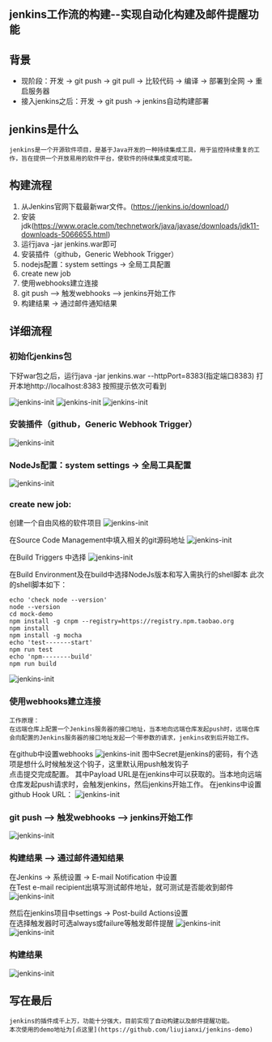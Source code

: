 **jenkins工作流的构建--实现自动化构建及邮件提醒功能**
----------
## 背景
*  现阶段：开发 -> git push -> git pull -> 比较代码 -> 编译 -> 部署到全网 -> 重启服务器
*  接入jenkins之后：开发 -> git push -> jenkins自动构建部署

## jenkins是什么
```
jenkins是一个开源软件项目，是基于Java开发的一种持续集成工具，用于监控持续重复的工作，旨在提供一个开放易用的软件平台，使软件的持续集成变成可能。
```
## 构建流程

1. 从Jenkins官网下载最新war文件。(https://jenkins.io/download/)
2. 安装jdk(https://www.oracle.com/technetwork/java/javase/downloads/jdk11-downloads-5066655.html)
3. 运行java -jar jenkins.war即可
4. 安装插件（github，Generic Webhook Trigger）
5. nodejs配置：system settings -> 全局工具配置
6. create new job
7. 使用webhooks建立连接
8. git push --> 触发webhooks --> jenkins开始工作
9. 构建结果 -> 通过邮件通知结果

## 详细流程

### 初始化jenkins包

下好war包之后，运行java -jar jenkins.war --httpPort=8383(指定端口8383)
打开本地http://localhost:8383 按照提示依次可看到

![jenkins-init](./images/pic1.png)
![jenkins-init](./images/pic2.png)
![jenkins-init](./images/pic3.png)

### 安装插件（github，Generic Webhook Trigger）
![jenkins-init](./images/pic4.png)

### NodeJs配置：system settings -> 全局工具配置
![jenkins-init](./images/pic15.png)

### create new job: 
创建一个自由风格的软件项目
![jenkins-init](./images/pic5.png)

在Source Code Management中填入相关的git源码地址
![jenkins-init](./images/pic6.png)

在Build Triggers 中选择
![jenkins-init](./images/pic16.png)

在Build Environment及在build中选择NodeJs版本和写入需执行的shell脚本
此次的shell脚本如下：
```shell
echo 'check node --version'
node --version
cd mock-demo
npm install -g cnpm --registry=https://registry.npm.taobao.org
npm install
npm install -g mocha
echo 'test-------start'
npm run test
echo 'npm--------build'
npm run build
```
![jenkins-init](./images/pic7.png)

### 使用webhooks建立连接
```
工作原理：
在远端仓库上配置一个Jenkins服务器的接口地址，当本地向远端仓库发起push时，远端仓库会向配置的Jenkins服务器的接口地址发起一个带参数的请求，jenkins收到后开始工作。
```
在github中设置webhooks
![jenkins-init](./images/pic8.png)
图中Secret是jenkins的密码，有个选项是想什么时候触发这个钩子，这里默认用push触发钩子\
点击提交完成配置。
其中Payload URL是在jenkins中可以获取的。当本地向远端仓库发起push请求时，会触发jenkins，然后jenkins开始工作。
在jenkins中设置github Hook URL：
![jenkins-init](./images/pic9.png)

### git push --> 触发webhooks --> jenkins开始工作
![jenkins-init](./images/1.gif)

### 构建结果 --> 通过邮件通知结果
在Jenkins -> 系统设置 -> E-mail Notification 中设置\
在Test e-mail recipient出填写测试邮件地址，就可测试是否能收到邮件
![jenkins-init](./images/pic10.png)

然后在jenkins项目中settings -> Post-build Actions设置\
在选择触发器时可选always或failure等触发邮件提醒
![jenkins-init](./images/pic11.png)
![jenkins-init](./images/pic12.png)

### 构建结果
![jenkins-init](./images/2.gif)

## 写在最后
```
jenkins的插件成千上万，功能十分强大，目前实现了自动构建以及邮件提醒功能。
本次使用的demo地址为[点这里](https://github.com/liujianxi/jenkins-demo)
```